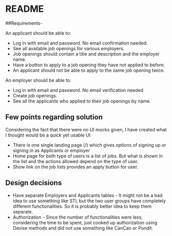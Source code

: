 # README
##Requirements- 

An applicant should be able to:
* Log in with email and password. No email confirmation needed.
* See all available job openings for various employers.
* Job openings should contain a title and description and the employer name.
* Have a button to apply to a job opening they have not applied to before.
* An applicant should not be able to apply to the same job opening twice.

An employer should be able to:
* Log in with email and password. No email verification needed
* Create job openings.
* See all the applicants who applied to their job openings by name.

## Few points regarding solution
Considering the fact that there were no UI mocks given, I have created what I thought would be a quick yet usable UI
- There is one single landing page (/) which gives options of signing up or signing in as Applicants or employer
- Home page for both type of users is a list of jobs. But what is shown in the list and the actions allowed depend on the type of user.
- Show link on the job lists provides an apply button for user.

## Design decisions
- Have separate Employers and Applicants tables - It might not be a bad idea to use something like STI,
but the two user groups have completely different functionalities. So it is probably better idea to keep them separate.
- Authorization - Since the number of functionalities were less, considering the time to be spent, just cooked up authorization using Devise methods and did not use something like CanCan or Pundit.
